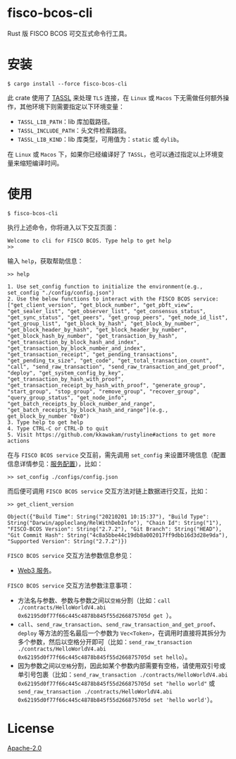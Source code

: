 # fisco-bcos-cli

Rust 版 FISCO BCOS 可交互式命令行工具。

# 安装

```shell
$ cargo install --force fisco-bcos-cli
```

此 crate 使用了 [TASSL](https://github.com/jntass/TASSL) 来处理 `TLS` 连接，在 `Linux` 或 `Macos` 下无需做任何额外操作，其他环境下则需要指定以下环境变量：

* `TASSL_LIB_PATH`：lib 库加载路径。
* `TASSL_INCLUDE_PATH`：头文件检索路径。
* `TASSL_LIB_KIND`：lib 库类型，可用值为：`static` 或 `dylib`。

在 `Linux` 或 `Macos` 下，如果你已经编译好了 `TASSL`，也可以通过指定以上环境变量来缩短编译时间。

# 使用

```shell
$ fisco-bcos-cli
```

执行上述命令，你将进入以下交互页面：

```shell
Welcome to cli for FISCO BCOS. Type help to get help
>>
```

输入 `help`，获取帮助信息：

```shell
>> help

1. Use set_config function to initialize the environment(e.g., set_config "./config/config.json")
2. Use the below functions to interact with the FISCO BCOS service: ["get_client_version", "get_block_number", "get_pbft_view", "get_sealer_list", "get_observer_list", "get_consensus_status", "get_sync_status", "get_peers", "get_group_peers", "get_node_id_list", "get_group_list", "get_block_by_hash", "get_block_by_number", "get_block_header_by_hash", "get_block_header_by_number", "get_block_hash_by_number", "get_transaction_by_hash", "get_transaction_by_block_hash_and_index", "get_transaction_by_block_number_and_index", "get_transaction_receipt", "get_pending_transactions", "get_pending_tx_size", "get_code", "get_total_transaction_count", "call", "send_raw_transaction", "send_raw_transaction_and_get_proof", "deploy", "get_system_config_by_key", "get_transaction_by_hash_with_proof", "get_transaction_receipt_by_hash_with_proof", "generate_group", "start_group", "stop_group", "remove_group", "recover_group", "query_group_status", "get_node_info", "get_batch_receipts_by_block_number_and_range", "get_batch_receipts_by_block_hash_and_range"](e.g., get_block_by_number "0x0")
3. Type help to get help
4. Type CTRL-C or CTRL-D to quit
5. Visit https://github.com/kkawakam/rustyline#actions to get more actions
```

在与 `FISCO BCOS service` 交互前，需先调用 `set_config` 来设置环境信息（配置信息详情参见：[服务配置](https://github.com/atomic-world/fisco-bcos-rust-sdk/tree/main/service#%E9%80%9A%E8%BF%87%E6%96%B9%E6%B3%95-create_web3_service-%E8%8E%B7%E5%BE%97-web3service-%E5%AE%9E%E4%BE%8B)），比如：

```shell
>> set_config ./configs/config.json
```

而后便可调用 `FISCO BCOS service` 交互方法对链上数据进行交互，比如：

``` shell
>> get_client_version

Object({"Build Time": String("20210201 10:15:37"), "Build Type": String("Darwin/appleclang/RelWithDebInfo"), "Chain Id": String("1"), "FISCO-BCOS Version": String("2.7.2"), "Git Branch": String("HEAD"), "Git Commit Hash": String("4c8a5bbe44c19db8a002017ff9dbb16d3d28e9da"), "Supported Version": String("2.7.2")})
```

`FISCO BCOS service` 交互方法参数信息参见：

* [Web3 服务](https://github.com/atomic-world/fisco-bcos-rust-sdk/blob/main/service/src/web3/service.rs#L57-L451)。


`FISCO BCOS service` 交互方法参数注意事项：

* 方法名与参数、参数与参数之间以`空格`分割（比如：`call ./contracts/HelloWorldV4.abi 0x62195d0f77f66c445c4878b845f55d266875705d get
`）。
* `call`、`send_raw_transaction`、`send_raw_transaction_and_get_proof`、`deploy` 等方法的签名最后一个参数为 `Vec<Token>`，在调用时直接将其拆分为多个参数，然后以空格分开即可（比如：`send_raw_transaction ./contracts/HelloWorldV4.abi 0x62195d0f77f66c445c4878b845f55d266875705d set hello`）。
* 因为参数之间以`空格`分割，因此如某个参数内部需要有空格，请使用双引号或单引号包裹（比如：`send_raw_transaction ./contracts/HelloWorldV4.abi 0x62195d0f77f66c445c4878b845f55d266875705d set "hello world"` 或 `send_raw_transaction ./contracts/HelloWorldV4.abi 0x62195d0f77f66c445c4878b845f55d266875705d set 'hello world'`）。

# License

[Apache-2.0](https://www.apache.org/licenses/LICENSE-2.0.txt)
